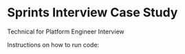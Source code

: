 # Sprints Interview Case Study

Technical for Platform Engineer Interview

Instructions on how to run code:

